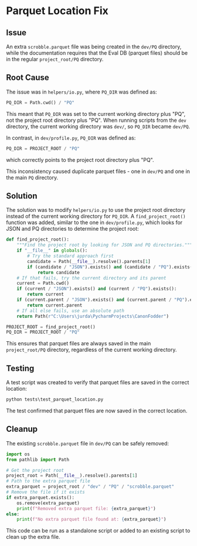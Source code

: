 # Parquet Location Fix

## Issue
An extra `scrobble.parquet` file was being created in the `dev/PQ` directory, while the documentation requires that the Eval DB (parquet files) should be in the regular `project_root/PQ` directory.

## Root Cause
The issue was in `helpers/io.py`, where `PQ_DIR` was defined as:

```python
PQ_DIR = Path.cwd() / "PQ"
```

This meant that `PQ_DIR` was set to the current working directory plus "PQ", not the project root directory plus "PQ". When running scripts from the `dev` directory, the current working directory was `dev/`, so `PQ_DIR` became `dev/PQ`.

In contrast, in `dev/profile.py`, `PQ_DIR` was defined as:

```python
PQ_DIR = PROJECT_ROOT / "PQ"
```

which correctly points to the project root directory plus "PQ".

This inconsistency caused duplicate parquet files - one in `dev/PQ` and one in the main `PQ` directory.

## Solution
The solution was to modify `helpers/io.py` to use the project root directory instead of the current working directory for `PQ_DIR`. A `find_project_root()` function was added, similar to the one in `dev/profile.py`, which looks for JSON and PQ directories to determine the project root:

```python
def find_project_root():
    """Find the project root by looking for JSON and PQ directories."""
    if "__file__" in globals():
        # Try the standard approach first
        candidate = Path(__file__).resolve().parents[1]
        if (candidate / "JSON").exists() and (candidate / "PQ").exists():
            return candidate
    # If that fails, try the current directory and its parent
    current = Path.cwd()
    if (current / "JSON").exists() and (current / "PQ").exists():
        return current
    if (current.parent / "JSON").exists() and (current.parent / "PQ").exists():
        return current.parent
    # If all else fails, use an absolute path
    return Path(r"C:\Users\jurda\PycharmProjects\CanonFodder")

PROJECT_ROOT = find_project_root()
PQ_DIR = PROJECT_ROOT / "PQ"
```

This ensures that parquet files are always saved in the main `project_root/PQ` directory, regardless of the current working directory.

## Testing
A test script was created to verify that parquet files are saved in the correct location:

```python
python tests\test_parquet_location.py
```

The test confirmed that parquet files are now saved in the correct location.

## Cleanup
The existing `scrobble.parquet` file in `dev/PQ` can be safely removed:

```python
import os
from pathlib import Path

# Get the project root
project_root = Path(__file__).resolve().parents[1]
# Path to the extra parquet file
extra_parquet = project_root / "dev" / "PQ" / "scrobble.parquet"
# Remove the file if it exists
if extra_parquet.exists():
    os.remove(extra_parquet)
    print(f"Removed extra parquet file: {extra_parquet}")
else:
    print(f"No extra parquet file found at: {extra_parquet}")
```

This code can be run as a standalone script or added to an existing script to clean up the extra file.